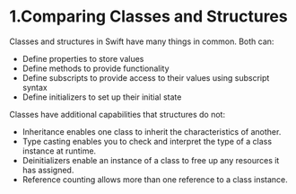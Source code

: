 # 1.Comparing Classes and Structures   
Classes and structures in Swift have many things in common. Both can:

- Define properties to store values
- Define methods to provide functionality
- Define subscripts to provide access to their values using subscript syntax
- Define initializers to set up their initial state

Classes have additional capabilities that structures do not:

- Inheritance enables one class to inherit the characteristics of another.
- Type casting enables you to check and interpret the type of a class instance at runtime.
- Deinitializers enable an instance of a class to free up any resources it has assigned.
- Reference counting allows more than one reference to a class instance.


